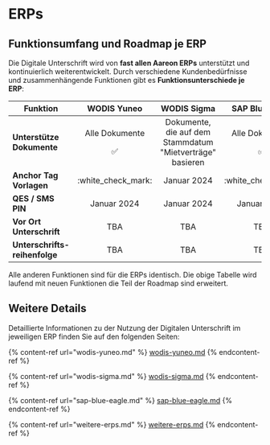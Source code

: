 # ERPs

## Funktionsumfang und Roadmap je ERP

Die Digitale Unterschrift wird von **fast allen Aareon ERPs** unterstützt und kontinuierlich weiterentwickelt. Durch verschiedene Kundenbedürfnisse und zusammenhängende Funktionen gibt es **Funktionsunterschiede je ERP**:

| Funktion                      |                                             WODIS Yuneo                                            |                        WODIS Sigma                        |                                           SAP Blue Eagle                                           |
| ----------------------------- | :------------------------------------------------------------------------------------------------: | :-------------------------------------------------------: | :------------------------------------------------------------------------------------------------: |
| **Unterstütze Dokumente**     | <p>Alle Dokumente</p><p><span data-gb-custom-inline data-tag="emoji" data-code="2705">✅</span></p> | Dokumente, die auf dem Stammdatum "Mietverträge" basieren | <p>Alle Dokumente</p><p><span data-gb-custom-inline data-tag="emoji" data-code="2705">✅</span></p> |
| **Anchor Tag Vorlagen**       |                                        :white\_check\_mark:                                        |                        Januar 2024                        |                                        :white\_check\_mark:                                        |
| **QES / SMS PIN**             |                                             Januar 2024                                            |                        Januar 2024                        |                                             Januar 2024                                            |
| **Vor Ort Unterschrift**      |                                                 TBA                                                |                            TBA                            |                                                 TBA                                                |
| **Unterschrifts-reihenfolge** |                                                 TBA                                                |                            TBA                            |                                                 TBA                                                |

Alle anderen Funktionen sind für die ERPs identisch. Die obige Tabelle wird laufend mit neuen Funktionen die Teil der Roadmap sind erweitert.

## Weitere Details

Detaillierte Informationen zu der Nutzung der Digitalen Unterschrift im jeweiligen ERP finden Sie auf den folgenden Seiten:

{% content-ref url="wodis-yuneo.md" %}
[wodis-yuneo.md](wodis-yuneo.md)
{% endcontent-ref %}

{% content-ref url="wodis-sigma.md" %}
[wodis-sigma.md](wodis-sigma.md)
{% endcontent-ref %}

{% content-ref url="sap-blue-eagle.md" %}
[sap-blue-eagle.md](sap-blue-eagle.md)
{% endcontent-ref %}

{% content-ref url="weitere-erps.md" %}
[weitere-erps.md](weitere-erps.md)
{% endcontent-ref %}
